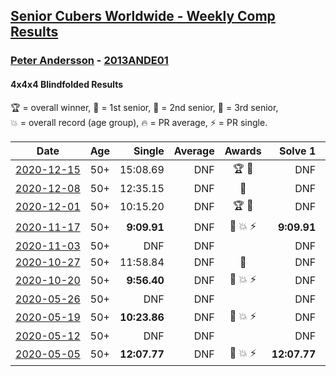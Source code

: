 <style>table {white-space: nowrap;}</style>
<link rel="stylesheet" type="text/css" href="/scw-comp/css/flags.css" />

## [Senior Cubers Worldwide - Weekly Comp Results](/scw-comp/results/)
### [Peter Andersson](README.md) - [2013ANDE01](https://www.worldcubeassociation.org/persons/2013ANDE01?event=444bf)
#### 4x4x4 Blindfolded Results

<span style="white-space: nowrap;">🏆 = overall winner</span>, <span style="white-space: nowrap;">🥇 = 1st senior</span>, <span style="white-space: nowrap;">🥈 = 2nd senior</span>, <span style="white-space: nowrap;">🥉 = 3rd senior</span>, <span style="white-space: nowrap;">💥 = overall record (age group)</span>, <span style="white-space: nowrap;">🔥 = PR average</span>, <span style="white-space: nowrap;">⚡ = PR single</span>.

| Date | Age | Single | Average | Awards | Solve 1 | Solve 2 | Solve 3 | Video |
| :--: | :--: | --: | --: | :--: | --: | --: | --: | :-- |
| [2020-12-15](../../results/2020-12-15/444bf.md) | 50+ | 15:08.69 | DNF | 🏆 🥇 | DNF | DNF | 15:08.69 | [Desktop](https://www.facebook.com/events/732335260998911/permalink/736069103958860) / [Mobile](https://m.facebook.com/events/732335260998911?view=permalink&id=736069103958860) |
| [2020-12-08](../../results/2020-12-08/444bf.md) | 50+ | 12:35.15 | DNF | 🥈 | DNF | 12:35.15 | DNS | [Desktop](https://www.facebook.com/events/672444916797296/permalink/672985756743212) / [Mobile](https://m.facebook.com/events/672444916797296?view=permalink&id=672985756743212) |
| [2020-12-01](../../results/2020-12-01/444bf.md) | 50+ | 10:15.20 | DNF | 🏆 🥇 | DNF | DNF | 10:15.20 | [Desktop](https://www.facebook.com/events/200499568213598/permalink/202184441378444) / [Mobile](https://m.facebook.com/events/200499568213598?view=permalink&id=202184441378444) |
| [2020-11-17](../../results/2020-11-17/444bf.md) | 50+ | **9:09.91** | DNF | 🥈 💥 ⚡ | **9:09.91** | DNF | 12:37.78 | [Desktop](https://www.facebook.com/events/475710776737006/permalink/476856053289145) / [Mobile](https://m.facebook.com/events/475710776737006?view=permalink&id=476856053289145) |
| [2020-11-03](../../results/2020-11-03/444bf.md) | 50+ | DNF | DNF |  | DNF | DNF | DNF | [Desktop](https://www.facebook.com/events/2761297674142255/permalink/2763717647233591) / [Mobile](https://m.facebook.com/events/2761297674142255?view=permalink&id=2763717647233591) |
| [2020-10-27](../../results/2020-10-27/444bf.md) | 50+ | 11:58.84 | DNF | 🥈 | DNF | 11:58.84 | DNF | [Desktop](https://www.facebook.com/events/376582863532396/permalink/377071006816915) / [Mobile](https://m.facebook.com/events/376582863532396?view=permalink&id=377071006816915) |
| [2020-10-20](../../results/2020-10-20/444bf.md) | 50+ | **9:56.40** | DNF | 🥈 💥 ⚡ | DNF | DNF | **9:56.40** | [Desktop](https://www.facebook.com/events/365280181488304/permalink/366582954691360) / [Mobile](https://m.facebook.com/events/365280181488304?view=permalink&id=366582954691360) |
| [2020-05-26](../../results/2020-05-26/444bf.md) | 50+ | DNF | DNF |  | DNF | DNF | DNF | [Desktop](https://www.facebook.com/events/1531820936993798/permalink/1534558006720091) / [Mobile](https://m.facebook.com/events/1531820936993798?view=permalink&id=1534558006720091) |
| [2020-05-19](../../results/2020-05-19/444bf.md) | 50+ | **10:23.86** | DNF | 🥇 💥 ⚡ | DNF | **10:23.86** | DNF | [Desktop](https://www.facebook.com/events/2608037409484307/permalink/2612310882390293) / [Mobile](https://m.facebook.com/events/2608037409484307?view=permalink&id=2612310882390293) |
| [2020-05-12](../../results/2020-05-12/444bf.md) | 50+ | DNF | DNF |  | DNF | DNF | DNF | [Desktop](https://www.facebook.com/events/367340484222677/permalink/371572940466098) / [Mobile](https://m.facebook.com/events/367340484222677?view=permalink&id=371572940466098) |
| [2020-05-05](../../results/2020-05-05/444bf.md) | 50+ | **12:07.77** | DNF | 🥈 💥 ⚡ | **12:07.77** | 14:44.42 | DNF | [Desktop](https://www.facebook.com/events/2624652641189887/permalink/2627420757579742) / [Mobile](https://m.facebook.com/events/2624652641189887?view=permalink&id=2627420757579742) |


<!-- Global site tag (gtag.js) - Google Analytics -->
<script async src="https://www.googletagmanager.com/gtag/js?id=UA-86348435-3"></script>
<script>window.dataLayer = window.dataLayer || []; function gtag() {dataLayer.push(arguments);} gtag('js', new Date()); gtag('config', 'UA-86348435-3');</script>
